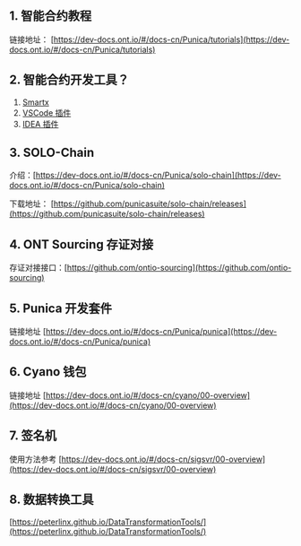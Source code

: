 

## 1. 智能合约教程

链接地址： [https://dev-docs.ont.io/#/docs-cn/Punica/tutorials](https://dev-docs.ont.io/#/docs-cn/Punica/tutorials)

## 2. 智能合约开发工具？

1. [Smartx](https://smartx.ont.io/#/)
2. [VSCode 插件](https://dev-docs.ont.io/#/docs-cn/Punica/sc-extension)
3. [IDEA 插件](https://dev-docs.ont.io/#/docs-cn/Punica/sc-idea-extension)


## 3. SOLO-Chain

介绍：[https://dev-docs.ont.io/#/docs-cn/Punica/solo-chain](https://dev-docs.ont.io/#/docs-cn/Punica/solo-chain)

下载地址： [https://github.com/punicasuite/solo-chain/releases](https://github.com/punicasuite/solo-chain/releases)


## 4. ONT Sourcing 存证对接

存证对接接口：[https://github.com/ontio-sourcing](https://github.com/ontio-sourcing)

## 5. Punica 开发套件

链接地址 [https://dev-docs.ont.io/#/docs-cn/Punica/punica](https://dev-docs.ont.io/#/docs-cn/Punica/punica)

## 6. Cyano 钱包

链接地址 [https://dev-docs.ont.io/#/docs-cn/cyano/00-overview](https://dev-docs.ont.io/#/docs-cn/cyano/00-overview)


## 7. 签名机

使用方法参考 [https://dev-docs.ont.io/#/docs-cn/sigsvr/00-overview](https://dev-docs.ont.io/#/docs-cn/sigsvr/00-overview)

## 8. 数据转换工具

[https://peterlinx.github.io/DataTransformationTools/](https://peterlinx.github.io/DataTransformationTools/)

